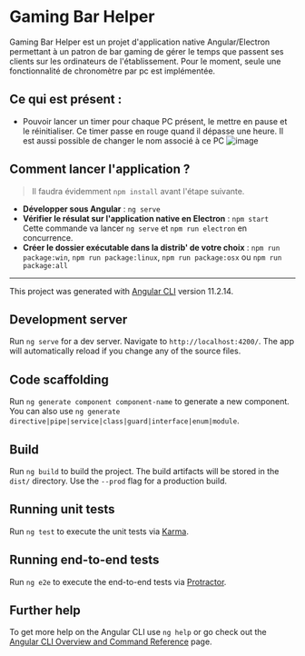 # Gaming Bar Helper

Gaming Bar Helper est un projet d'application native Angular/Electron permettant à un patron de bar gaming de gérer le temps que passent ses clients sur les ordinateurs de l'établissement.
Pour le moment, seule une fonctionnalité de chronomètre par pc est implémentée.

## Ce qui est présent :
- Pouvoir lancer un timer pour chaque PC présent, le mettre en pause et le réinitialiser. Ce timer passe en rouge quand il dépasse une heure.
Il est aussi possible de changer le nom associé à ce PC
![image](https://user-images.githubusercontent.com/36131543/123389405-222d3500-d59a-11eb-8513-3259382891b2.png)


## Comment lancer l'application ?
> Il faudra évidemment `npm install` avant l'étape suivante.

- __Développer sous Angular__ : `ng serve` 
- __Vérifier le résulat sur l'application native en Electron__ : `npm start` <br/> Cette commande va lancer `ng serve` et `npm run electron` en concurrence.
- __Créer le dossier exécutable dans la distrib' de votre choix__ : `npm run package:win`, `npm run package:linux`, `npm run package:osx` ou `npm run package:all`

---
This project was generated with [Angular CLI](https://github.com/angular/angular-cli) version 11.2.14.



## Development server

Run `ng serve` for a dev server. Navigate to `http://localhost:4200/`. The app will automatically reload if you change any of the source files.

## Code scaffolding

Run `ng generate component component-name` to generate a new component. You can also use `ng generate directive|pipe|service|class|guard|interface|enum|module`.

## Build

Run `ng build` to build the project. The build artifacts will be stored in the `dist/` directory. Use the `--prod` flag for a production build.

## Running unit tests

Run `ng test` to execute the unit tests via [Karma](https://karma-runner.github.io).

## Running end-to-end tests

Run `ng e2e` to execute the end-to-end tests via [Protractor](http://www.protractortest.org/).

## Further help

To get more help on the Angular CLI use `ng help` or go check out the [Angular CLI Overview and Command Reference](https://angular.io/cli) page.
